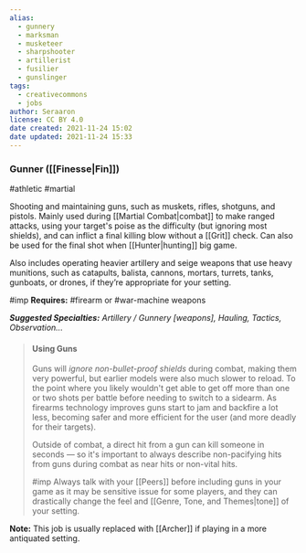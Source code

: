 ```yaml
---
alias:
  - gunnery
  - marksman
  - musketeer
  - sharpshooter
  - artillerist
  - fusilier
  - gunslinger
tags:
  - creativecommons
  - jobs
author: Seraaron
license: CC BY 4.0
date created: 2021-11-24 15:02
date updated: 2021-11-24 15:33
---
```


### Gunner ([[Finesse|Fin]])

#athletic #martial

Shooting and maintaining guns, such as muskets, rifles, shotguns, and pistols. Mainly used during [[Martial Combat|combat]] to make ranged attacks, using your target's poise as the difficulty (but ignoring most shields), and can inflict a final killing blow without a [[Grit]] check. Can also be used for the final shot when [[Hunter|hunting]] big game.

Also includes operating heavier artillery and seige weapons that use heavy munitions, such as catapults, balista, cannons, mortars, turrets, tanks, gunboats, or drones, if they’re appropriate for your setting.

#imp **Requires:** #firearm or #war-machine weapons

_**Suggested Specialties:** Artillery / Gunnery [weapons], Hauling, Tactics, Observation..._

> #### Using Guns
>
> Guns will _ignore non-bullet-proof shields_ during combat, making them very powerful, but earlier models were also much slower to reload. To the point where you likely wouldn't get able to get off more than one or two shots per battle before needing to switch to a sidearm. As firearms technology improves guns start to jam and backfire a lot less, becoming safer and more efficient for the user (and more deadly for their targets).
>
> Outside of combat, a direct hit from a gun can kill someone in seconds — so it's important to always describe non-pacifying hits from guns during combat as near hits or non-vital hits.
> 
> #imp Always talk with your [[Peers]] before including guns in your game as it may be sensitive issue for some players, and they can drastically change the feel and [[Genre, Tone, and Themes|tone]] of your setting.

**Note:** This job is usually replaced with [[Archer]] if playing in a more antiquated setting.

